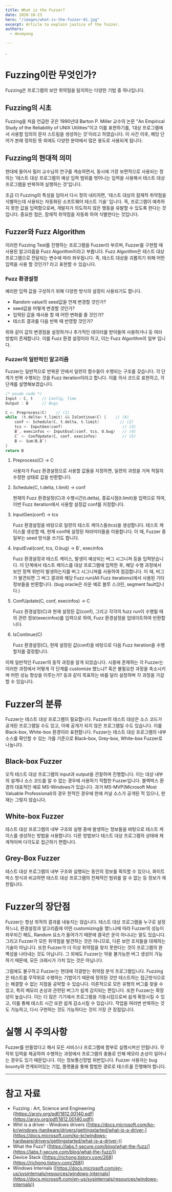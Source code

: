 ```yaml
---
title: What is the Fuzzer?
date: 2020-10-23
hero: "/images/what-is-the-fuzzer-01.jpg"
excerpt: Article to explain justice of the fuzzer.
authors:
  - devmyong

---
```


.

# Fuzzing이란 무엇인가?

Fuzzing은 프로그램의 보안 취약점을 탐지하는 다양한 기법 중 하나입니다.

## Fuzzing의 시초

Fuzzing을 처음 언급한 곳은 1990년대 Barton P. Miller 교수의 논문 "An Empirical Study of the Reliability of UNIX Utilities"이고 이를 표현하기를, '대상 프로그램에서 사용할 임의의 문자 스트림을 생성하는 것'이라고 하였습니다. 이 사건 이후, 해당 단어가 본래 정의된 뜻 외에도 다양한 분야에서 많은 용도로 사용되게 됩니다.

## Fuzzing의 현대적 의미

현대에 들어서 밀러 교수님의 연구를 계승하면서, 동시에 가장 보편적으로 사용되는 정의는 '테스트 대상 프로그램의 예상 입력 범위를 벗어나는 입력을 사용해서 테스트 대상 프로그램을 반복하여 실행하는 것'입니다.

조금 더 Fuzzing의 특성을 담아서 다시 정의 내리자면, '테스트 대상의 잠재적 취약점을 식별하는데 사용되는 자동화된 소프트웨어 테스트 기술' 입니다. 즉, 프로그램이 예측하지 못한 값을 입력함으로써, 개발자가 의도하지 않은 행동을 유발할 수 있도록 한다는 것입니다. 중요한 점은, 잠재적 취약점을 자동화 하여 식별한다는 것입니다.

## Fuzzer와 Fuzz Algorithm

이러한 Fuzzing Test를 진행하는 프로그램을 Fuzzer라 부르며, Fuzzer를 구현할 때 사용된 알고리즘을 Fuzz Algorithm이라고 부릅니다. Fuzz Algorithm은 테스트 대상 프로그램으로 전달되는 변수에 따라 좌우됩니다. 즉, 테스트 대상을 괴롭히기 위해 어떤 입력을 사용 할 것인가? 라고 표현할 수 있습니다.

### Fuzz 환경설정

예리한 입력 값을 구성하기 위해 다양한 방식의 설정이 사용되기도 합니다. 

- Random value의 seed값을 언제 변경할 것인가?
- seed값을 어떻게 변경할 것인가?
- 입력된 값을 재사용 할 때 어떤 변화를 줄 것인가?
- 테스트 결과를 다음 반복 때 반영할 것인가?

위와 같이 값의 변경점을 설정하거나 추가적인 데이터를 받아들여 사용하거나 등 여러 방법이 존재합니다. 이를 Fuzz 환경 설정이라 하고, 이는 Fuzz Algorithm의 일부 입니다.

### Fuzzer의 일반적인 알고리즘

Fuzzer는 일반적으로 반복문 안에서 일련의 함수들이 수행되는 구조를 갖습니다. 각 단계가 반복 수행되는 것을 Fuzz iteration이라고 합니다. 이를 의사 코드로 표현하고, 각 단계를 설명해보겠습니다.

```cpp
/* psudo code */
Input : C, t    // Config, Time
Output : B      // Bugs

C <- Preprocess(C)    // (1)
while  (t.delta< t.limit) && IsContinue(C) {    // (6)
	conf <- Schedule(C, t.delta, t.limit)         // (2)
	tcs <- InputGen(conf)                          // (3)
	B`, execinfos <- InputEval(conf, tcs, O.bug)   // (4)
	C` <- ConfUpdate(C, conf, execinfos)           // (5)
	B <- Sum(B,B`)
}
return B
```

1. Preprocess(C) → C

    사용자가 Fuzz 환경설정으로 사용할 값들을 지정하면, 일련의 과정을 거쳐 적절히 수정한 상태로 값을 반환합니다.

2. Schedule(C, t.delta, t.limit) → conf

    현재의 Fuzz 환경설정(C)과 수행시간(t.delta), 종료시점(t.limit)을 입력으로 하여, 이번 Fuzz iteration에서 사용할 설정값 conf를 지정합니다.

3. InputGen(conf) → tcs

    Fuzz 환경설정을 바탕으로 일련의 테스트 케이스들(tcs)을 생성합니다. 테스트 케이스를 생성할 때, 현재 conf에 설정된 파라미터들을 이용합니다. 이 때, Fuzzer 중 일부는 seed 방식을 쓰기도 합니다.

4. InputEval(conf, tcs, O.bug) → B`, execinfos

    Fuzz 환경설정과 테스트 케이스, 발생이 예상되는 버그 시그니쳐 등을 입력받습니다. 이 단계에서 테스트 케이스를 대상 프로그램에 입력한 후, 해당 수행 과정에서 보안 정책 위반이 발생하는지를 버그 시그니쳐를 사용하여 점검합니다. 이 때, 버그가 발견되면 그 버그 결과와 해당 Fuzz run(All Fuzz iterations)에서 사용된 기타 정보들을 반환합니다. (bug oracle은 쉬운 예로 블루 스크린, segment fault입니다.)

5. ConfUpdate(C, conf, execinfos) → C

    Fuzz 환경설정(C)과 현재 설정된 값(conf), 그리고 각각의 fuzz run이 수행될 때의 관련 정보(execinfos)를 입력으로 하여, Fuzz 환경설정을 업데이트하여 반환합니다.

6. IsContinue(C)

    Fuzz 환경설정(C), 현재 설정된 값(conf)을 바탕으로 다음 Fuzz iteration을 수행할지를 결정합니다.

이제 일반적인 Fuzzer의 동작 과정을 알게 되었습니다. 시중에 존재하는 각 Fuzzer는 이러한 과정에서 어떻게 각 단계를 customize 했느냐? 혹은 불필요한 과정을 축소시키며 어떤 성능 향상을 이루는가? 등과 같이 목표하는 바를 달리 설정하며 각 과정을 가감할 수 있습니다. 

# Fuzzer의 분류

Fuzzer는 테스트 대상 프로그램이 필요합니다. Fuzzer의 테스트 대상은 소스 코드가 공개된 프로그램일 수도 있고, 아예 공개가 되지 않은 프로그램일 수도 있습니다. 이를 Black-box, White-box 환경이라 표현합니다. Fuzzer는 테스트 대상 프로그램의 내부 소스를 확인할 수 있는 가를 기준으로 Black-box, Grey-box, White-box Fuzzer로 나눕니다.

## Black-box Fuzzer

오직 테스트 대상 프로그램의 input과 output을 관찰하며 진행합니다. 이는 대상 내부의 설계나 소스 코드를 알 수 없는 경우에 사용하기 적합한 Fuzzer입니다. 블랙박스 환경의 대표적인 예로 MS-Windows가 있습니다. 과거 MS-MVP(Microsoft Most Valuable Professional)의 경우 한적인 경우에 한에 커널 소스가 공개된 적 있으나, 현재는 그렇지 않습니다.

## White-box Fuzzer

테스트 대상 프로그램의 내부 구조와 실행 중에 발생하는 정보들을 바탕으로 테스트 케이스를 생성하는 방법을 사용합니다. 다른 방법보다 테스트 대상 프로그램의 상태에 체계적이며 다각도로 접근하기 편합니다. 

## Grey-Box Fuzzer

테스트 대상 프로그램의 내부 구조와 실행되는 동안의 정보를 획득할 수 있으나, 화이트 박스 방식과 비교하면 테스트 대상 프로그램의 전체적인 범위를 알 수 없는 등 정보가 제한됩니다. 

# Fuzzer의 장단점

Fuzzer는 항상 최적의 결과를 내놓지는 않습니다. 테스트 대상 프로그램을 누구로 설정하느냐, 환경설정과 알고리즘에 어떤 customizing을 했느냐에 따라 Fuzzer의 성능이 좌우되긴 해도, Random 요소가 들어가기 때문에 결국은 운이 아니냐는 말도 있습니다. 그리고 Fuzzer가 모든 취약점을 발견하는 것은 아니므로, 다른 보안 조치들을 대체하는 기술이 아닙니다. 또한 Fuzzer가 더 이상 취약점을 찾지 못한다는 것이 프로그램의 완벽성을 나타내는 것도 아닙니다. 그 외에도 Fuzzer는 악용 불가능한 버그 생성이 가능하기 때문에, 모든 크래시가 가치 있는 것은 아닙니다.

그럼에도 불구하고 Fuzzer는 현대에 각광받는 취약점 분석 프로그램입니다. Fuzzing은 테스트를 무작위로 수행하는 기법이기 때문에 정의된 것만 테스트하는 접근방식으로는 해결할 수 없는 지점을 공략할 수 있습니다. 이론적으로 모든 유형의 버그를 찾을 수 있고, 특히 메모리 손상과 관련된 버그가 쉽게 감지되는 편입니다. 또한 Fuzzer는 확장성이 높습니다. 이는 더 많은 기기에서 프로그램을 가동시킴으로써 쉽게 확장시킬 수 있고, 이를 통해 테스트 시간 또한 쉽게 감소시킬 수 있습니다. 작업을 여러번 반복하는 것도 가능하고, 다시 구현하는 것도 가능하다는 것이 가장 큰 장점입니다.

# 실행 시 주의사항

Fuzzer를 만들었다고 해서 모든 서비스나 프로그램에 함부로 실행시켜선 안됩니다. 무작위 입력을 제공하여 수행하는 과정에서 프로그램의 충돌로 인해 메모리 손상이 일어나는 경우도 있기 때문입니다. 이는 정보통신망법 위반입니다. Fuzzer 사용자는 bug bounty와 연계되어있는 기업, 플랫폼을 통해 합법한 경로로 테스트를 진행해야 합니다.

---

# 참고 자료

- Fuzzing : Art, Science and Engineering
([https://arxiv.org/pdf/1812.00140.pdf](https://arxiv.org/pdf/1812.00140.pdf))
- Whit is a driver - Windows drivers
([https://docs.microsoft.com/ko-kr/windows-hardware/drivers/gettingstarted/what-is-a-driver-](https://docs.microsoft.com/ko-kr/windows-hardware/drivers/gettingstarted/what-is-a-driver-))
- What the Fuzz?
([https://labs.f-secure.com/blog/what-the-fuzz/](https://labs.f-secure.com/blog/what-the-fuzz/))
- Device Stack
([https://richong.tistory.com/268](https://richong.tistory.com/268))
- Windows Internals
([https://docs.microsoft.com/en-us/sysinternals/resources/windows-internals](https://docs.microsoft.com/en-us/sysinternals/resources/windows-internals))
